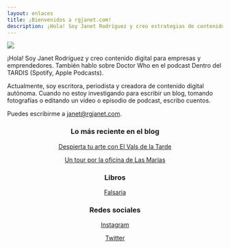 ```yaml
---
layout: enlaces
title: ¡Bienvenidos a rgjanet.com!
description: ¡Hola! Soy Janet Rodríguez y creo estrategias de contenidos digitales y redes sociales para empresas y emprendedores.
---
```


<img src="https://www.rgjanet.com/images/rgjanet-4.png">

<p>¡Hola! Soy Janet Rodríguez y creo contenido digital para empresas y emprendedores. También hablo sobre Doctor Who en el podcast Dentro del TARDIS (Spotify, Apple Podcasts).</p>

<p>Actualmente, soy escritora, periodista y creadora de contenido digital autónoma. Cuando no estoy investigando para escribir un blog, tomando fotografías o editando un vídeo o episodio de podcast, escribo cuentos.</p>

<p>Puedes escribirme a <a href="mailto:janet@rgjanet.com">janet@rgjanet.com</a>.</p>

<h3 align="center">Lo más reciente en el blog</h3>

<p align="center"><a href="https://rgjanet.com/blog/entrevista-vals-de-la-tarde" class="button button--large">Despierta tu arte con El Vals de la Tarde</a></p>
<p align="center"><a href="https://rgjanet.com/blog/tour-oficina-marias" class="button button--large"> Un tour por la oficina de Las Marías</a></p>
  
<h3 align="center">Libros</h3>
  
<p align="center"><a href="http://libros.rgjanet.com/" class="button button--large">Falsaria</a></p>

<h3 align="center">Redes sociales</h3>

<p align="center"><a href="https://www.instagram.com/rgjanet/" class="button button--large">Instagram</a></p>
<p align="center"><a href="https://twitter.com/RGJanet" class="button button--large">Twitter</a></p>

